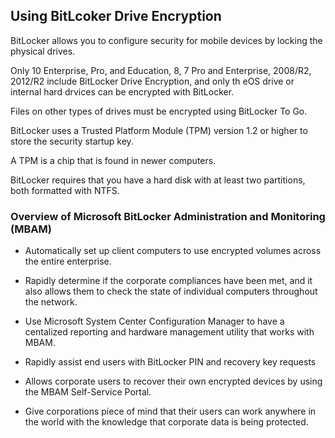 ## Using BitLcoker Drive Encryption

BitLocker allows you to configure security for mobile devices by locking the
physical drives.

Only 10 Enterprise, Pro, and Education, 8, 7 Pro and Enterprise, 2008/R2,
2012/R2 include BitLocker Drive Encryption, and only th eOS drive or internal
hard drvices can be encrypted with BitLocker.

Files on other types of drives must be encrypted using BitLocker To Go.

BitLocker uses a Trusted Platform Module (TPM) version 1.2 or higher to store
the security startup key.

A TPM is a chip that is found in newer computers.

BitLocker requires that you have a hard disk with at least two partitions, both
formatted with NTFS.

### Overview of Microsoft BitLocker Administration and Monitoring (MBAM)

+ Automatically set up client computers to use encrypted volumes across the
  entire enterprise.

+ Rapidly determine if the corporate compliances have been met, and it also
  allows them to check the state of individual computers throughout the network.

+ Use Microsoft System Center Configuration Manager to have a centalized
  reporting and hardware management utility that works with MBAM.

+ Rapidly assist end users with BitLocker PIN and recovery key requests

+ Allows corporate users to recover their own encrypted devices by using the
  MBAM Self-Service Portal.

+ Give corporations piece of mind that their users can work anywhere in the
  world with the knowledge that corporate data is being protected.
